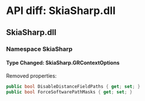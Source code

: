 # API diff: SkiaSharp.dll

## SkiaSharp.dll

### Namespace SkiaSharp

#### Type Changed: SkiaSharp.GRContextOptions

Removed properties:

```csharp
public bool DisableDistanceFieldPaths { get; set; }
public bool ForceSoftwarePathMasks { get; set; }
```



